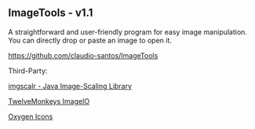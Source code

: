 <html><body>
<h2>ImageTools - v1.1</h2>
<p>A straightforward and user-friendly program for easy image manipulation. You can directly drop or paste an image to open it.</p>
<p><a href="https://github.com/claudio-santos/ImageTools">https://github.com/claudio-santos/ImageTools</a></p>
<p>Third-Party:</p>
<p><a href="https://github.com/rkalla/imgscalr">imgscalr - Java Image-Scaling Library</a></p>
<p><a href="https://haraldk.github.io/TwelveMonkeys">TwelveMonkeys ImageIO</a></p>
<p><a href="https://github.com/KDE/oxygen-icons">Oxygen Icons</a></p>
</body></html>
